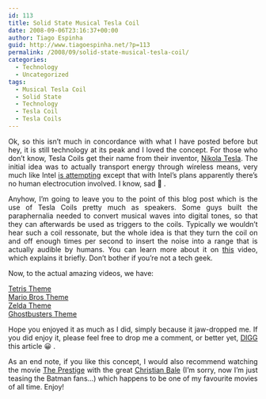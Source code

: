 ```yaml
---
id: 113
title: Solid State Musical Tesla Coil
date: 2008-09-06T23:16:37+00:00
author: Tiago Espinha
guid: http://www.tiagoespinha.net/?p=113
permalink: /2008/09/solid-state-musical-tesla-coil/
categories:
  - Technology
  - Uncategorized
tags:
  - Musical Tesla Coil
  - Solid State
  - Technology
  - Tesla Coil
  - Tesla Coils
---
```

<p style="text-align: justify;">
  <p style="text-align: justify;">
    Ok, so this isn&#8217;t much in concordance with what I have posted before but hey, it is still technology at its peak and I loved the concept. For those who don&#8217;t know, Tesla Coils get their name from their inventor, <a href="http://en.wikipedia.org/wiki/Nikola_Tesla">Nikola Tesla</a>. The initial idea was to actually transport energy through wireless means, very much like Intel <a href="http://news.yahoo.com/s/afp/20080821/ts_afp/usitinternetenergychipcompanyintel">is attempting</a> except that with Intel&#8217;s plans apparently there&#8217;s no human electrocution involved. I know, sad 🙁 .
  </p>
  
  <p style="text-align: justify;">
    Anyhow, I&#8217;m going to leave you to the point of this blog post which is the use of Tesla Coils pretty much as speakers. Some guys built the paraphernalia needed to convert musical waves into digital tones, so that they can afterwards be used as triggers to the coils. Typically we wouldn&#8217;t hear such a coil ressonate, but the whole idea is that they turn the coil on and off enough times per second to insert the noise into a range that is actually audible by humans. You can learn more about it on <a href="http://www.youtube.com/watch?v=cOkTrqTd0hw&feature=user">this</a> video, which explains it briefly. Don&#8217;t bother if you&#8217;re not a tech geek.
  </p>
  
  <p style="text-align: justify;">
    Now, to the actual amazing videos, we have:
  </p>
  
  <p>
    <a href="http://www.youtube.com/watch?v=xYHPZgq_Kgo&feature=user">Tetris Theme</a><br /> <a href="http://www.youtube.com/watch?v=VX5V_9s0Gfw&feature=user">Mario Bros Theme</a><br /> <a href="http://www.youtube.com/watch?v=LudXCEZvn50&feature=related">Zelda Theme</a><br /> <a href="http://www.youtube.com/watch?v=qEG-1iYpgKU&feature=related">Ghostbusters Theme</a>
  </p>
  
  <ul style="text-align: justify;">
  </ul>
  
  <p style="text-align: justify;">
    Hope you enjoyed it as much as I did, simply because it jaw-dropped me. If you did enjoy it, please feel free to drop me a comment, or better yet, <a href="http://digg.com/submit?phase=2&url=http%3A%2F%2Fwww.tiagoespinha.net%2F2008%2F09%2Fsolid-state-musical-tesla-coil%2F&title=Solid%20State%20Musical%20Tesla%20Coil">DIGG</a> this article 😀 .
  </p>
  
  <p style="text-align: justify;">
    As an end note, if you like this concept, I would also recommend watching the movie <a href="http://www.imdb.com/title/tt0482571/" target="_blank">The Prestige</a> with the great <a href="http://www.imdb.com/name/nm0000288/">Christian Bale</a> (I&#8217;m sorry, now I&#8217;m just teasing the Batman fans&#8230;) which happens to be one of my favourite movies of all time. Enjoy!
  </p>
  
  <p style="text-align: justify;">
    <p style="text-align: justify;">
